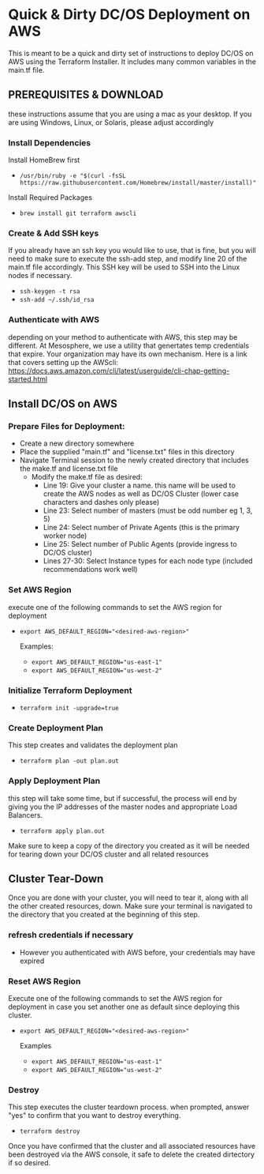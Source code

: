 # Quick & Dirty DC/OS Deployment on AWS
This is meant to be a quick and dirty set of instructions to deploy DC/OS on AWS using the Terraform Installer.  It includes many common variables in the main.tf file.

## PREREQUISITES & DOWNLOAD
these instructions assume that you are using a mac as your desktop.  If you are using Windows, Linux, or Solaris, please adjust accordingly

### Install Dependencies

Install HomeBrew first
- `/usr/bin/ruby -e "$(curl -fsSL https://raw.githubusercontent.com/Homebrew/install/master/install)"`

Install Required Packages
- `brew install git terraform awscli`

### Create & Add SSH keys
If you already have an ssh key you would like to use, that is fine, but you will need to make sure to execute the ssh-add step, and modify line 20 of the main.tf file accordingly.  This SSH key will be used to SSH into the Linux nodes if necessary.
-  `ssh-keygen -t rsa`
-  `ssh-add ~/.ssh/id_rsa`

### Authenticate with AWS
depending on your method to authenticate with AWS, this step may be different.  At Mesosphere, we use a utility that genertates temp credentials that expire.  Your organization may have its own mechanism.  Here is a link that covers setting up the AWScli:
https://docs.aws.amazon.com/cli/latest/userguide/cli-chap-getting-started.html

## Install DC/OS on AWS

### Prepare Files for Deployment:
- Create a new directory somewhere
- Place the supplied "main.tf" and "license.txt" files in this directory
- Navigate Terminal session to the newly created directory that includes the make.tf and license.txt file
    - Modify the make.tf file as desired:
        - Line 19: Give your cluster a name.  this name will be used to create the AWS nodes as well as DC/OS Cluster (lower case characters and dashes only please)
        - Line 23: Select number of masters (must be odd number eg 1, 3, 5)
        - Line 24: Select number of Private Agents (this is the primary worker node)
        - Line 25: Select number of Public Agents (provide ingress to DC/OS cluster)
        - Lines 27-30: Select Instance types for each node type (included recommendations work well)

### Set AWS Region
execute one of the following commands to set the AWS region for deployment
- `export AWS_DEFAULT_REGION="<desired-aws-region>"`
    
    Examples:
    - `export AWS_DEFAULT_REGION="us-east-1"`
    - `export AWS_DEFAULT_REGION="us-west-2"`

### Initialize Terraform Deployment
-  `terraform init -upgrade=true`

### Create Deployment Plan
This step creates and validates the deployment plan
-  `terraform plan -out plan.out`

### Apply Deployment Plan
this step will take some time, but if successful, the process will end by giving you the IP addresses of the master nodes and appropriate Load Balancers.
-  `terraform apply plan.out`

Make sure to keep a copy of the directory you created as it will be needed for tearing down your DC/OS cluster and all related resources

## Cluster Tear-Down
Once you are done with your cluster, you will need to tear it, along with all the other created resources, down.  Make sure your terminal is navigated to the directory that you created at the beginning of this step.

### refresh credentials if necessary
-  However you authenticated with AWS before, your credentials may have expired

### Reset AWS Region
Execute one of the following commands to set the AWS region for deployment in case you set another one as default since deploying this cluster.
- `export AWS_DEFAULT_REGION="<desired-aws-region>"`
    
    Examples
    - `export AWS_DEFAULT_REGION="us-east-1"`
    - `export AWS_DEFAULT_REGION="us-west-2"`

### Destroy
This step executes the cluster teardown process.  when prompted, answer "yes" to confirm that you want to destroy everything.
-  `terraform destroy`

Once you have confirmed that the cluster and all associated resources have been destroyed via the AWS console, it safe to delete the created dirtectory if so desired.
